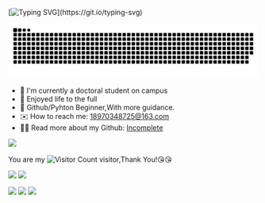 [![Typing SVG](https://readme-typing-svg.demolab.com?font=OPPOsans&size=28&pause=300&color=FD8B64&center=true&vCenter=true&random=false&width=880&height=80&lines=Hello+world%EF%BC%81I%E2%80%98m+Yulan.;%E8%87%B4%E6%95%AC%E5%A5%8B%E6%96%97%E8%B7%AF%E4%B8%8A%E5%8A%88%E6%98%9F%E6%96%A9%E6%9C%88%E7%9A%84%E4%BD%A0!)](https://git.io/typing-svg)

![](https://raw.githubusercontent.com/yulan932/yulan932/output/github-contribution-grid-snake.svg)

- :book: I'm currently a doctoral student on campus
- :rainbow: Enjoyed life to the full 
- :baby_chick: Github/Pyhton Beginner,With more guidance.
- :envelope: How to reach me: 18970348725@163.com
- :hammer::construction: Read more about my Github: [Incomplete](https://yulan932.github.io/)

![](https://github-readme-stats.vercel.app/api?username=yulan932)

You are my ![Visitor Count](https://profile-counter.glitch.me/yulan932/count.svg) visitor,Thank You!:kissing_heart::kissing_heart:

![](https://img.shields.io/badge/alipay-00A1E9?style=for-the-badge&logo=alipay&logoColor=white)
![](https://img.shields.io/badge/iTerm2-000000?style=for-the-badge&logo=iterm2&logoColor=white)

![](https://img.shields.io/github/downloads/{yulan932}/{repo-name}/total.svg)
![](https://img.shields.io/github/stars/{yulan932}/{repo-name}.svg)
![](https://img.shields.io/github/forks/{yulan932}/{yulan932}.svg)




